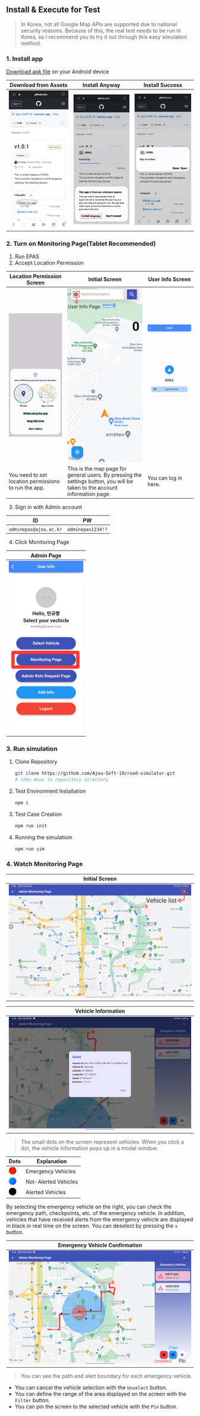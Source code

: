 ## Install & Execute for Test

> In Korea, not all Google Map APIs are supported due to national security reasons. Because of this, the real test needs to be run in Korea, so I recommend you to try it out through this easy simulation method.

### 1. Install app

[Download apk file](https://github.com/Ajou-Soft-19/service-app/releases/tag/v1.0.1) on your Android device

|Download from Assets|Install Anyway|Install Success|
|---|---|---|
|![Download from Assets](../img/Install1.jpeg)|![Install Anyway](../img/Install2.jpeg)|![Install Success](../img/Install3.jpeg)

### 2. Turn on Monitoring Page(Tablet Recommended)

1. Run EPAS
2. Accept Location Permission

| Location Permission Screen | Initial Screen                         | User Info Screen |
|-------------|---------------------------------|------------------------------------|
| ![Location Permission Screen](../img/initial1.jpeg) | ![Initial Screen](../img/initial2.jpeg) | ![User Info Screen](../img/initial3.jpeg) |
|You need to set location permissions to run the app.|This is the map page for general users. By pressing the settings button, you will be taken to the account information page.|You can log in here.|

3. Sign in with Admin account

|ID|PW|
|-|-|
|`adminepas@ajou.ac.kr`|`adminepas1234!?`|

4. Click Monitoring Page

| Admin Page |  
|-------------|
| <img src="../img/clickMonitoringPage.jpeg" width = "200"> |

### 3. Run simulation

1. Clone Repository

    ```bash
    git clone https://github.com/Ajou-Soft-19/road-simulator.git
    # then move to repository directory
    ```

2. Test Environment Installation

    ```bash
    npm i
    ```

3. Test Case Creation

    ```bash
    npm run init
    ```

4. Running the simulatioin

    ```bash
    npm run sim
    ```

### 4. Watch Monitoring Page

| Initial Screen |  
|-------------|
| <img src="../img/monitoringPage1.jpeg" width = "500"> |

| Vehicle Information |  
|-------------|
| <img src="../img/monitoringPage2.jpeg" width = "500"> |
> The small dots on the screen represent vehicles. When you click a dot, the vehicle information pops up in a modal window.

| Dots | Explanation |
|------|-------------|
|<img src = "../img/circle_red.png" width = "20">|Emergency Vehicles|
|<img src = "../img/circle_blue.png" width = "20">|Not-Alerted Vehicles|
|<img src = "../img/circle_black.png" width = "20">|Alerted Vehicles|

By selecting the emergency vehicle on the right, you can check the emergency path, checkpoints, etc. of the emergency vehicle. In addition, vehicles that have received alerts from the emergency vehicle are displayed in black in real time on the screen. You can deselect by pressing the `x` button.

| Emergency Vehicle Confirmation |  
|-------------|
| <img src="../img/monitoringPage3.jpeg" width = "500"> |
> You can see the path and alert boundary for each emergency vehicle.

- You can cancel the vehicle selection with the `Unselect` button.
- You can define the range of the area displayed on the screen with the `Filter` button.
- You can pin the screen to the selected vehicle with the `Pin` button.
